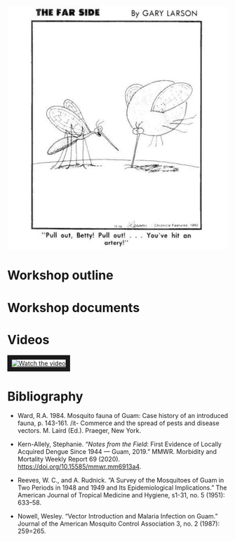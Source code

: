 <img src="mosquito.jpg" />

# Workshop outline

# Workshop documents

# Videos

<a href="https://www.youtube.com/embed/mkEmcjaFiko" target="_blank">
 <img src="https://img.youtube.com/vi/mkEmcjaFiko/0.jpg" alt="Watch the video" width="50%" height="auto" border="10" />
</a>

# Bibliography

* Ward, R.A. 1984. Mosquito fauna of Guam: Case history of an introduced fauna, p. 143-161. /it-
Commerce and the spread of pests and disease vectors. M. Laird (Ed.). Praeger, New York.

* Kern-Allely, Stephanie. “<em>Notes from the Field</Em>: First Evidence of Locally Acquired Dengue Since 1944 — Guam, 2019.” MMWR. Morbidity and Mortality Weekly Report 69 (2020). https://doi.org/10.15585/mmwr.mm6913a4.

* Reeves, W. C., and A. Rudnick. “A Survey of the Mosquitoes of Guam in Two Periods in 1948 and 1949 and Its Epidemiological Implications.” The American Journal of Tropical Medicine and Hygiene, s1-31, no. 5 (1951): 633–58.

* Nowell, Wesley. “Vector Introduction and Malaria Infection on Guam.” Journal of the American Mosquito Control Association 3, no. 2 (1987): 259=265.

